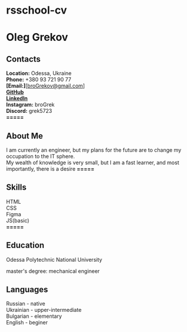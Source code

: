 
# rsschool-cv

# Oleg Grekov

## Contacts

**Location:** Odessa, Ukraine  
**Phone:** +380 93 721 90 77  
**[Email:]**[broGrekov@gmail.com]  
**[GitHub](https://github.com/broGrek)**  
**[LinkedIn](https://www.linkedin.com/in/oleg-grekov-b29364269)**  
**Instagram:** broGrek  
**Discord:** grek5723  
**=====**

## About Me

I am currently an engineer, but my plans for the future are to change my occupation to the IT sphere.  
My wealth of knowledge is very small, but I am a fast learner, and most importantly, there is a desire
**=====**

## Skills

HTML  
CSS  
Figma  
JS(basic)  
**=====**

## Education

Odessа Polytechnic National University  

master's degree: mechanical engineer  

## Languages

Russian - native  
Ukrainian - upper-intermediate  
Bulgarian - elementary  
English - beginer
